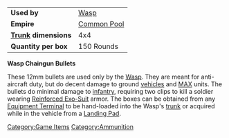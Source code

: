 |                                             |                                          |
| ------------------------------------------- | ---------------------------------------- |
| **Used by**                                 | [Wasp](Wasp.md "wikilink")               |
| **Empire**                                  | [Common Pool](Common_Pool.md "wikilink") |
| **[Trunk](Trunk.md "wikilink") dimensions** | 4x4                                      |
| **Quantity per box**                        | 150 Rounds                               |

**Wasp Chaingun Bullets**

These 12mm bullets are used only by the [Wasp](Wasp.md "wikilink"). They
are meant for anti-aircraft duty, but do decent damage to ground
[vehicles](vehicle.md "wikilink") and [MAX](MAX.md "wikilink") units. The
bullets do minimal damage to [infantry](infantry.md "wikilink"), requiring
two clips to kill a soldier wearing [Reinforced
Exo-Suit](Reinforced_Exo-Suit.md "wikilink") armor. The boxes can be
obtained from any [Equipment Terminal](Equipment_Terminal.md "wikilink") to
be hand-loaded into the Wasp's [trunk](trunk.md "wikilink") or acquired
while in the vehicle from a [Landing Pad](Landing_Pad.md "wikilink").

[Category:Game Items](Category:Game_Items.md "wikilink")
[Category:Ammunition](Category:Ammunition.md "wikilink")
